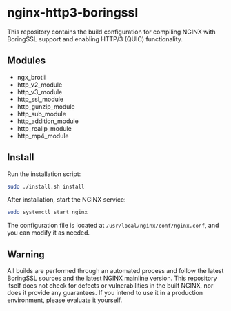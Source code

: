 # nginx-http3-boringssl

This repository contains the build configuration for compiling NGINX with BoringSSL support and enabling HTTP/3 (QUIC) functionality.

## Modules

- ngx_brotli
- http_v2_module
- http_v3_module
- http_ssl_module
- http_gunzip_module
- http_sub_module
- http_addition_module
- http_realip_module
- http_mp4_module

## Install

Run the installation script:

```sh
sudo ./install.sh install
```

After installation, start the NGINX service:

```sh
sudo systemctl start nginx
```

The configuration file is located at `/usr/local/nginx/conf/nginx.conf`, and you can modify it as needed.

## Warning

All builds are performed through an automated process and follow the latest BoringSSL sources and the latest NGINX mainline version. This repository itself does not check for defects or vulnerabilities in the built NGINX, nor does it provide any guarantees. If you intend to use it in a production environment, please evaluate it yourself.
